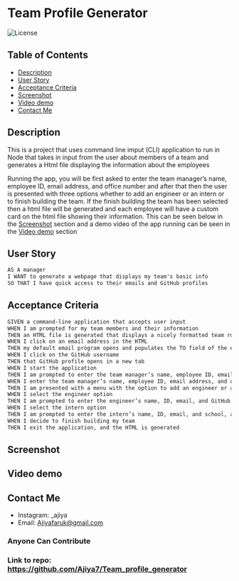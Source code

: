 # Team Profile Generator

![License](https://img.shields.io/badge/license-MIT-blue "License Badge")

## Table of Contents
  - [Description](#description)
  - [User Story](#user-story)
  - [Acceptance Criteria](#acceptance-criteria)
  - [Screenshot](#screenshot)
  - [Video demo](#video-demo)
  - [Contact Me](#contact-me)

## Description

This is a project that uses command line imput (CLI) application to run in Node that takes in input from the user about members of a team and generates a Html file displaying the information about the employees

Running the app, you will be first asked to enter the team manager’s name, employee ID, email address, and office number and after that then the user is presented with three options whether to add an engineer or an intern or to finish building the team. If the finish building the team has been selected then a html file will be generated and each employee will have a custom card on the html file showing their information. This can be seen below in the [Screenshot](#screenshot) section and a demo video of the app running can be seen in the [Video demo](#video-demo) section

## User Story

```md
AS A manager
I WANT to generate a webpage that displays my team's basic info
SO THAT I have quick access to their emails and GitHub profiles
```

## Acceptance Criteria

```md
GIVEN a command-line application that accepts user input
WHEN I am prompted for my team members and their information
THEN an HTML file is generated that displays a nicely formatted team roster based on user input
WHEN I click on an email address in the HTML
THEN my default email program opens and populates the TO field of the email with the address
WHEN I click on the GitHub username
THEN that GitHub profile opens in a new tab
WHEN I start the application
THEN I am prompted to enter the team manager’s name, employee ID, email address, and office number
WHEN I enter the team manager’s name, employee ID, email address, and office number
THEN I am presented with a menu with the option to add an engineer or an intern or to finish building my team
WHEN I select the engineer option
THEN I am prompted to enter the engineer’s name, ID, email, and GitHub username, and I am taken back to the menu
WHEN I select the intern option
THEN I am prompted to enter the intern’s name, ID, email, and school, and I am taken back to the menu
WHEN I decide to finish building my team
THEN I exit the application, and the HTML is generated
```

## Screenshot

## Video demo

## Contact Me
- Instagram: _ajiya
- Email: Ajiyafaruk@gmail.com

### Anyone Can Contribute

### Link to repo: https://github.com/Ajiya7/Team_profile_generator 
